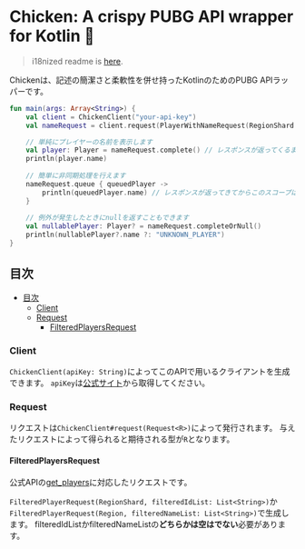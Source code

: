 # Chicken: A crispy PUBG API wrapper for Kotlin :poultry_leg:

> i18nized readme is [here](https://github.com/blackbracken/Chicken/blob/master/README.md).

Chickenは、記述の簡潔さと柔軟性を併せ持ったKotlinのためのPUBG APIラッパーです。

```kotlin
fun main(args: Array<String>) {
    val client = ChickenClient("your-api-key")
    val nameRequest = client.request(PlayerWithNameRequest(RegionShard.PC_NA, "shroud"))

    // 単純にプレイヤーの名前を表示します
    val player: Player = nameRequest.complete() // レスポンスが返ってくるまでコードは停滞します
    println(player.name) 
    
    // 簡単に非同期処理を行えます
    nameRequest.queue { queuedPlayer ->
        println(queuedPlayer.name) // レスポンスが返ってきてからこのスコープは実行されます、コードの進行はブロッキングされません
    }
    
    // 例外が発生したときにnullを返すこともできます
    val nullablePlayer: Player? = nameRequest.completeOrNull()
    println(nullablePlayer?.name ?: "UNKNOWN_PLAYER")
}
```

## 目次
* [目次](#目次)
  * [Client](#Client)
  * [Request](#Request)
    * [FilteredPlayersRequest](#FilteredPlayersRequest)

### Client
`ChickenClient(apiKey: String)`によってこのAPIで用いるクライアントを生成できます。
`apiKey`は[公式サイト](https://developer.pubg.com/)から取得してください。

### Request
リクエストは`ChickenClient#request(Request<R>)`によって発行されます。
与えたリクエストによって得られると期待される型が`R`となります。

#### FilteredPlayersRequest
公式APIの[get_players](https://documentation.pubg.com/en/players-endpoint.html#/Players/get_players)に対応したリクエストです。

`FilteredPlayerRequest(RegionShard, filteredIdList: List<String>)`か`FilteredPlayerRequest(Region, filteredNameList: List<String>)`で生成します。
filteredIdListかfilteredNameListの**どちらかは空はでない**必要があります。

#### 

